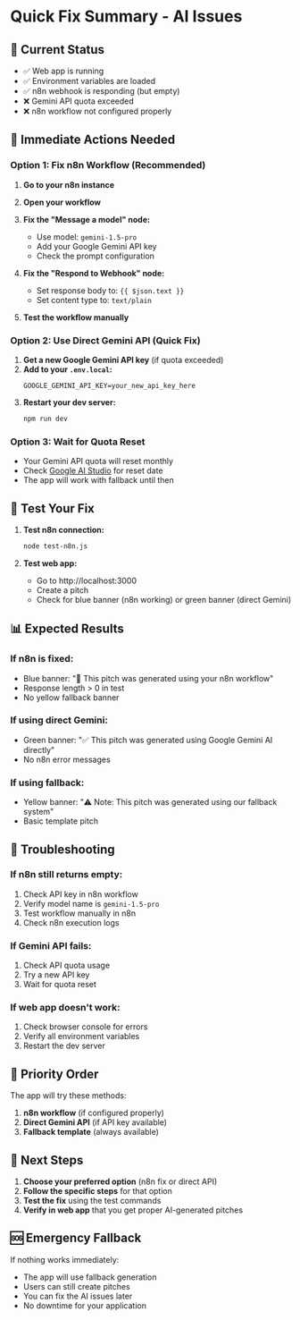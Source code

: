 # Quick Fix Summary - AI Issues

## 🎯 Current Status
- ✅ Web app is running
- ✅ Environment variables are loaded
- ✅ n8n webhook is responding (but empty)
- ❌ Gemini API quota exceeded
- ❌ n8n workflow not configured properly

## 🚀 Immediate Actions Needed

### Option 1: Fix n8n Workflow (Recommended)

1. **Go to your n8n instance**
2. **Open your workflow**
3. **Fix the "Message a model" node:**
   - Use model: `gemini-1.5-pro`
   - Add your Google Gemini API key
   - Check the prompt configuration

4. **Fix the "Respond to Webhook" node:**
   - Set response body to: `{{ $json.text }}`
   - Set content type to: `text/plain`

5. **Test the workflow manually**

### Option 2: Use Direct Gemini API (Quick Fix)

1. **Get a new Google Gemini API key** (if quota exceeded)
2. **Add to your `.env.local`:**
   ```env
   GOOGLE_GEMINI_API_KEY=your_new_api_key_here
   ```
3. **Restart your dev server:**
   ```bash
   npm run dev
   ```

### Option 3: Wait for Quota Reset

- Your Gemini API quota will reset monthly
- Check [Google AI Studio](https://ai.google.dev/) for reset date
- The app will work with fallback until then

## 🧪 Test Your Fix

1. **Test n8n connection:**
   ```bash
   node test-n8n.js
   ```

2. **Test web app:**
   - Go to http://localhost:3000
   - Create a pitch
   - Check for blue banner (n8n working) or green banner (direct Gemini)

## 📊 Expected Results

### If n8n is fixed:
- Blue banner: "🤖 This pitch was generated using your n8n workflow"
- Response length > 0 in test
- No yellow fallback banner

### If using direct Gemini:
- Green banner: "✅ This pitch was generated using Google Gemini AI directly"
- No n8n error messages

### If using fallback:
- Yellow banner: "⚠️ Note: This pitch was generated using our fallback system"
- Basic template pitch

## 🔧 Troubleshooting

### If n8n still returns empty:
1. Check API key in n8n workflow
2. Verify model name is `gemini-1.5-pro`
3. Test workflow manually in n8n
4. Check n8n execution logs

### If Gemini API fails:
1. Check API quota usage
2. Try a new API key
3. Wait for quota reset

### If web app doesn't work:
1. Check browser console for errors
2. Verify all environment variables
3. Restart the dev server

## 🎯 Priority Order

The app will try these methods:
1. **n8n workflow** (if configured properly)
2. **Direct Gemini API** (if API key available)
3. **Fallback template** (always available)

## 📝 Next Steps

1. **Choose your preferred option** (n8n fix or direct API)
2. **Follow the specific steps** for that option
3. **Test the fix** using the test commands
4. **Verify in web app** that you get proper AI-generated pitches

## 🆘 Emergency Fallback

If nothing works immediately:
- The app will use fallback generation
- Users can still create pitches
- You can fix the AI issues later
- No downtime for your application 